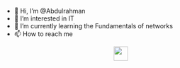 - 👋 Hi, I’m @Abdulrahman
- 👀 I’m interested in IT
- 🌱 I’m currently learning the Fundamentals of networks
- 📫 How to reach me
  <p align="center">
    <a href="www.linkedin.com/in/a-ghamdi"> 
    <img src="https://store-images.s-microsoft.com/image/apps.31120.9007199266245564.44dc7699-748d-4c34-ba5e-d04eb48f7960.bc4172bd-63f0-455a-9acd-5457f44e4473" width="32px" height="32px"/> 
  </a>
</p>
<!---
d7vtc/d7vtc is a ✨ special ✨ repository because its `README.md` (this file) appears on your GitHub profile.
You can click the Preview link to take a look at your changes.
--->
